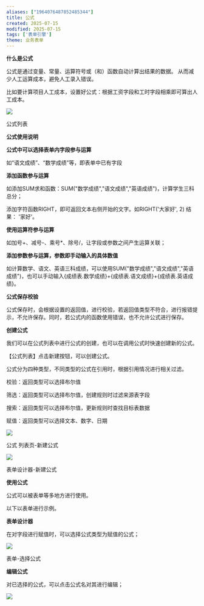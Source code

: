 ```yaml
---
aliases: ["1964076487852485344"]
title: 公式
created: 2025-07-15
modified: 2025-07-15
tags: ['表单引擎']
theme: 业务表单
---
```


**什么是公式**

公式是通过变量、常量、运算符号或（和）函数自动计算出结果的数据。 从而减少人工运算成本，避免人工录入错误。

比如要计算项目人工成本，设置好公式：根据工资字段和工时字段相乘即可算出人工成本。

![](https://myhelpdoc.oss-cn-heyuan.aliyuncs.com/mdimages/4efabe4fac6a3c452ad038b737c46e67.jpg)

公式列表

**公式使用说明**

**公式中可以选择表单内字段参与运算**

如“语文成绩”、“数学成绩”等，即表单中已有字段

**添加函数参与运算**

如添加SUM求和函数：SUM("数学成绩","语文成绩","英语成绩")，计算学生三科总分；

添加字符函数RIGHT，即可返回文本右侧开始的文字。如RIGHT('大家好', 2) 结果： '家好'。

**使用运算符参与运算**

如加号+、减号-、乘号\*、除号/，让字段或参数之间产生运算关联；

**添加参数参与运算，参数即手动输入的具体数值**

如计算数学、语文、英语三科成绩，可以使用SUM("数学成绩","语文成绩","英语成绩")，也可以手动输入{成绩表.数学成绩}+{成绩表.语文成绩}+{成绩表.英语成绩}。

**公式保存校验**

公式保存时，会根据设置的返回值，进行校验，若返回值类型不符合，进行报错提示，不允许保存。同时，若公式内的函数使用错误，也不允许公式进行保存。

**创建公式**

我们可以在公式列表中进行公式的创建，也可以在调用公式时快速创建新的公式。

【公式列表】点击新建按钮，可以创建公式。

公式分为四种类型，不同类型的公式在引用时，根据引用情况进行相关过滤。

校验：返回类型可以选择布尔值

筛选：返回类型可以选择布尔值，创建规则时过滤来源表字段

搜索：返回类型可以选择布尔值，更新规则时查找目标表数据

赋值：返回类型可以选择文本、数字、日期

![](https://myhelpdoc.oss-cn-heyuan.aliyuncs.com/mdimages/5fc47569acfcf83fbb90dc7cc7d3f732.jpg)

公式 列表页-新建公式

![](https://myhelpdoc.oss-cn-heyuan.aliyuncs.com/mdimages/2cbabf6b2190fb2a2eeae1b1dd0b5f46.jpg)

表单设计器-新建公式

**使用公式**

公式可以被表单等多地方进行使用。

以下以表单进行示例。

**表单设计器**

在对字段进行赋值时，可以选择公式类型为赋值的公式；

![](https://myhelpdoc.oss-cn-heyuan.aliyuncs.com/mdimages/457afabe58cd43d3119f53d311546c4c.jpg)

表单-选择公式

**编辑公式**

对已选择的公式，可以点击公式名对其进行编辑；

![](https://myhelpdoc.oss-cn-heyuan.aliyuncs.com/mdimages/bcb4e6d67df8311116691e324287504e.jpg)

